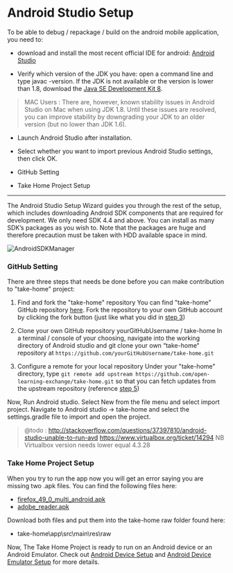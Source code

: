 # Android Studio Setup

To be able to debug / repackage / build on the android mobile application, you need to:

- download and install the most recent official IDE for android: [Android Studio](https://developer.android.com/studio/index.html) 

- Verify which version of the JDK you have: open a command line and type javac -version. If the JDK is not available or the version is lower than 1.8, download the [Java SE Development Kit 8](http://www.oracle.com/technetwork/java/javase/downloads/jdk8-downloads-2133151.html).

> MAC Users : There are, however, known stability issues in Android Studio on Mac when using JDK 1.8. Until these issues are resolved, you can improve stability by downgrading your JDK to an older version (but no lower than JDK 1.6).

- Launch Android Studio after installation.

- Select whether you want to import previous Android Studio settings, then click OK.

- GitHub Setting

- Take Home Project Setup

---

The Android Studio Setup Wizard guides you through the rest of the setup, which includes downloading Android SDK components that are required for development. 
 We only need SDK 4.4 and above. You can install as many SDK’s packages as you wish to. Note that the packages are huge and therefore precaution must be taken with HDD available space in mind.

![AndroidSDKManager](uploads/images/AndroidSDKManager.png)

### GitHub Setting

There are three steps that needs be done before you can make contribution to "take-home" project:

1. Find and fork the "take-home" repository
You can find "take-home" GitHub repository [here](https://github.com/open-learning-exchange/take-home). Fork the repository to your own GitHub account by clicking the fork button (just like what you did in [step 3](http://open-learning-exchange.github.io/#!pages/githubandmarkdown.md#Find_and_fork_the_correct_repository))

2. Clone your own GitHub repository yourGitHubUsername / take-home
In a terminal / console of your choosing, navigate into the working directory of Android studio and git clone your own “take-home“ repository at `https://github.com/yourGitHubUsername/take-home.git`

3. Configure a remote for your local repository
Under your "take-home" directory, type `git remote add upstream https://github.com/open-learning-exchange/take-home.git` so that you can fetch updates from the upstream repository (reference [step 5](http://open-learning-exchange.github.io/#!pages/gitandrepositories.md#Configure_a_remote_for_your_fork))

Now, Run Android studio. Select New from the file menu and select import project.
Navigate to Android studio -> take-home and select the settings.gradle file to import and open the project.

>@todo : 
>http://stackoverflow.com/questions/37397810/android-studio-unable-to-run-avd https://www.virtualbox.org/ticket/14294 NB Virtualbox version needs lower equal 4.3.28

### Take Home Project Setup

When you try to run the app now you will get an error saying you are missing two .apk files. You can find the following files here:

- [firefox_49_0_multi_android.apk](https://drive.google.com/file/d/0Bw7aA5bLT2P9TTBNSDl3VzgtVnc/view)
- [adobe_reader.apk](https://drive.google.com/open?id=0Bw7aA5bLT2P9UmhlcHA1R1BoZnM) 

Download both files and put them into the take-home raw folder found here:

- take-home\app\src\main\res\raw

Now, The Take Home Project is ready to run on an Android device or an Android Emulator. Check out [Android Device Setup](takeHomeDeviceSetup.md) and [Android Device Emulator Setup](takeHomeEmulatorSetup.md) for more details.